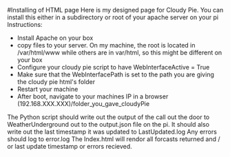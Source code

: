 #Installing of HTML page
Here is my designed page for Cloudy Pie. You can install this either in a subdirectory or root of your apache server on your pi
Instructions:
+ Install Apache on your box
+ copy files to your server. On my machine, the root is located in /var/html/www while others are in var/html, so this might be different on your box
+ Configure your cloudy pie script to have WebInterfaceActive = True
+ Make sure that the WebInterfacePath is set to the path you are giving the cloudy pie html's folder
+ Restart your machine
+ After boot, navigate to your machines IP in a browser (192.168.XXX.XXX)/folder_you_gave_cloudyPie

The Python script should write out the output of the call out the door to WeatherUnderground out to the output.json file on the pi. 
It should also write out the last timestamp it was updated to LastUpdated.log
Any errors should log to error.log
The Index.html will rendor all forcasts returned and / or last update timestamp or errors recieved.
